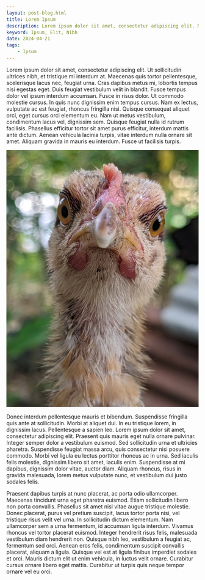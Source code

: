 ```yaml
---
layout: post-blog.html
title: Lorem Ipsum
description: Lorem ipsum dolor sit amet, consectetur adipiscing elit. Morbi nec cursus tortor. Ut eu quam consequat, gravida massa vel, luctus diam. Duis congue lacus eget magna faucibus sodales. Curabitur laoreet justo in libero faucibus, at laoreet risus lacinia.
keyword: Ipsum, Elit, Nibh
date: 2024-04-21
tags:
    - Ipsum
---
```

Lorem ipsum dolor sit amet, consectetur adipiscing elit. Ut sollicitudin ultrices nibh, et tristique mi interdum at. Maecenas quis tortor pellentesque, scelerisque lacus nec, feugiat urna. Cras dapibus metus mi, lobortis tempus nisi egestas eget. Duis feugiat vestibulum velit in blandit. Fusce tempus dolor vel ipsum interdum accumsan. Fusce in risus dolor. Ut commodo molestie cursus. In quis nunc dignissim enim tempus cursus. Nam ex lectus, vulputate ac est feugiat, rhoncus fringilla nisi. Quisque consequat aliquet orci, eget cursus orci elementum eu. Nam ut metus vestibulum, condimentum lacus vel, dignissim sem. Quisque feugiat nulla id rutrum facilisis. Phasellus efficitur tortor sit amet purus efficitur, interdum mattis ante dictum. Aenean vehicula lacinia turpis, vitae interdum nulla ornare sit amet. Aliquam gravida in mauris eu interdum. Fusce ut facilisis turpis.

![Chick](/asset/photos/chick.jpg "Chick")

Donec interdum pellentesque mauris et bibendum. Suspendisse fringilla quis ante at sollicitudin. Morbi at aliquet dui. In eu tristique lorem, in dignissim lacus. Pellentesque a sapien leo. Lorem ipsum dolor sit amet, consectetur adipiscing elit. Praesent quis mauris eget nulla ornare pulvinar. Integer semper dolor a vestibulum euismod. Sed sollicitudin urna et ultricies pharetra. Suspendisse feugiat massa arcu, quis consectetur nisi posuere commodo. Morbi vel ligula eu lectus porttitor rhoncus ac in urna. Sed iaculis felis molestie, dignissim libero sit amet, iaculis enim. Suspendisse at mi dapibus, dignissim dolor vitae, auctor diam. Aliquam rhoncus, risus in gravida malesuada, lorem metus vulputate nunc, et vestibulum dui justo sodales felis.

Praesent dapibus turpis at nunc placerat, ac porta odio ullamcorper. Maecenas tincidunt urna eget pharetra euismod. Etiam sollicitudin libero non porta convallis. Phasellus sit amet nisl vitae augue tristique molestie. Donec placerat, purus vel pretium suscipit, lacus tortor porta nisi, vel tristique risus velit vel urna. In sollicitudin dictum elementum. Nam ullamcorper sem a urna fermentum, id accumsan ligula interdum. Vivamus rhoncus vel tortor placerat euismod. Integer hendrerit risus felis, malesuada vestibulum diam hendrerit non. Quisque nibh leo, vestibulum a feugiat ac, fermentum sed orci. Aenean eros felis, condimentum suscipit convallis placerat, aliquam a ligula. Quisque vel est at ligula finibus imperdiet sodales et orci. Mauris dictum elit ut enim vehicula, in luctus velit ornare. Curabitur cursus ornare libero eget mattis. Curabitur ut turpis quis neque tempor ornare vel eu orci.